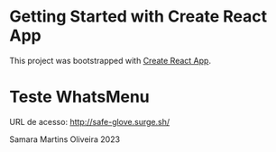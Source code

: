 # Getting Started with Create React App

This project was bootstrapped with [Create React App](https://github.com/facebook/create-react-app).

# Teste WhatsMenu

URL de acesso: http://safe-glove.surge.sh/


Samara Martins Oliveira
2023

